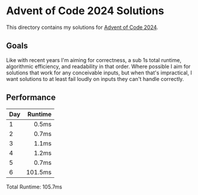 # Advent of Code 2024 Solutions

This directory contains my solutions for
[Advent of Code 2024](https://adventofcode.com/2024).

## Goals

Like with recent years I'm aiming for correctness, a sub 1s total runtime,
algorithmic efficiency, and readability in that order. Where possible I aim
for solutions that work for any conceivable inputs, but when that's
impractical, I want solutions to at least fail loudly on inputs they can't
handle correctly.

## Performance

| Day | Runtime |
| --- | ------: |
| 1   |   0.5ms |
| 2   |   0.7ms |
| 3   |   1.1ms |
| 4   |   1.2ms |
| 5   |   0.7ms |
| 6   | 101.5ms

Total Runtime: 105.7ms
